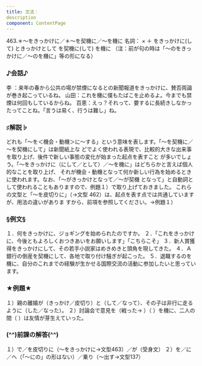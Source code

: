 ```yaml
---
title: 文法：
description
component: ContentPage
---
```



463.＊～をきっかけに／＊～を契機に／～を機に
名詞： × ＋ をきっかけに(して)
ときっかけとして を契機に(して)
を機に
（注：前が句の時は「～のをきっかけに／～のを機に」等の形になる）
### ♪会話♪
李 ：来年の春から公共の場が禁煙になるとの新聞報道をきっかけに、賛否両論が巻き起こっているね。 山田：これを機に僕もたばこを止めるよ。今までも禁煙は何回もしているからね。 百恵：えっ？それって、要するに長続きしなかったってことね。「言うは易く、行うは難し」ね。
### ♯解説♭
どれも「～を＜機会・動機＞に～する」という意味を表します。「～を契機に／～を契機にして」は新聞紙上な どでよく使われる表現で、比較的大きな出来事を取り上げ、後件で新しい事態の変化が始まった起点を表すこと が多いでしょう。「～をきっかけに（にして／として）／～を機に」はどちらかと言えば個人的なことを取り上げ、 それが機会・動機となって何か新しい行為を始めるときに使われます。なお、「～がきっかけとなって／～が契機 となって」と自動詞として使われることもありますので、例題１）で取り上げておきました。
これらの文型と「～を皮切りに」（→文型 462）は、起点を表す点では共通していますが、用法の違いがありま すから、前項を参照してください。→例題１）
### §例文§
１．何をきっかけに、ジョギングを始められたのですか。
２．「これをきっかけに、今後ともよろしくおつきあいをお願いします」「こちらこそ」
３．新人賞獲得をきっかけにして、その若手小説家はめきめきと頭角を現してきた。
４．Ａ銀行の倒産を契機にして、各地で取り付け騒ぎが起こった。
５．退職するのを機に、自分のこれまでの経験が生かせる国際交流の活動に参加したいと思っています。
### ★例題★
１）親の離婚が（きっかけ／皮切り）と（して／なって）、その子は非行に走るように（した／なった）。
２）討論会で意見を（戦った→ ）（ ）を機に、二人の間（ ）は友情が芽生えていった。
### (^^)前課の解答(^^)
１）で／を皮切りに（～をきっかけに→文型463）／が（受身文）
２）を／に／へ（「～にの」の形はない）／乗り（～出す→文型137）
